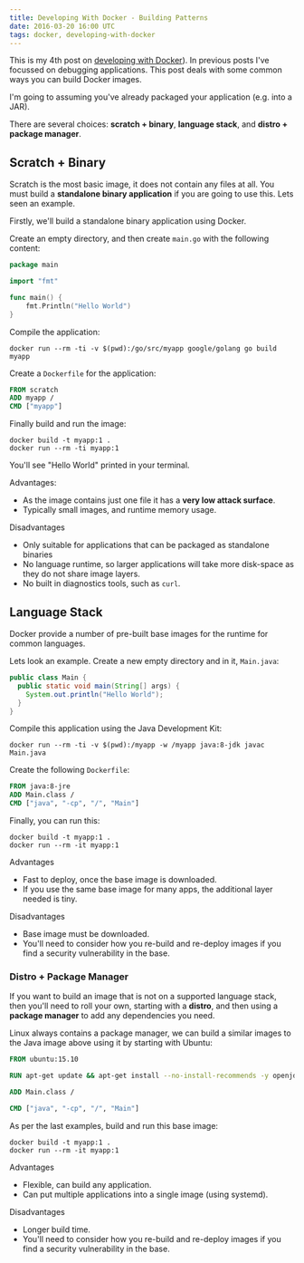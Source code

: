 ```yaml
---
title: Developing With Docker - Building Patterns
date: 2016-03-20 16:00 UTC
tags: docker, developing-with-docker
---
```

This is my 4th post on [developing with Docker](/tags/developing-with-docker)). In previous posts I've focussed on debugging applications. This post deals with some common ways you can build Docker images.

I'm going to assuming you've already packaged your application (e.g. into a JAR).

There are several choices: **scratch + binary**, <!-- **scratch + zip**,--> **language stack**, and **distro + package manager**.

## Scratch + Binary

Scratch is the most basic image, it does not contain any files at all. You must build a **standalone binary application** if you are going to use this. Lets seen an example.

Firstly, we'll build a standalone binary application using Docker.

Create an empty directory, and then create `main.go` with the following content:

~~~go
package main

import "fmt"

func main() {
    fmt.Println("Hello World")
}
~~~

Compile the application:

~~~shell
docker run --rm -ti -v $(pwd):/go/src/myapp google/golang go build myapp
~~~

Create a `Dockerfile` for the application:

~~~Dockerfile
FROM scratch
ADD myapp /
CMD ["myapp"]
~~~


Finally build and run the image:

~~~shell
docker build -t myapp:1 .
docker run --rm -ti myapp:1
~~~

You'll see "Hello World" printed in your terminal.

Advantages:

- As the image contains just one file it has a **very low attack surface**.
- Typically small images, and runtime memory usage.

Disadvantages

- Only suitable for applications that can be packaged as standalone binaries
- No language runtime, so larger applications will take more disk-space as they do not share image layers.
- No built in diagnostics tools, such as `curl`.

<!--
## Scratch + Zip

**Scratch + Zip** is similar to **scratch + binary**, in that you start with the `scratch` base image. You then un-zip into in any files you need. This essentially the same process similar to building a base image.

~~~shell
curl https://bitbucket.org/alexkasko/openjdk-unofficial-builds/downloads/openjdk-1.7.0-u80-unofficial-linux-i586-image.zip
~~~
-->

## Language Stack

Docker provide a number of pre-built base images for the runtime for common languages.

Lets look an example. Create a new empty directory and in it, `Main.java`:

~~~java
public class Main {
  public static void main(String[] args) {
    System.out.println("Hello World");
  }
}
~~~

Compile this application using the Java Development Kit:

~~~shell
docker run --rm -ti -v $(pwd):/myapp -w /myapp java:8-jdk javac Main.java
~~~

Create the following `Dockerfile`:

~~~Dockerfile
FROM java:8-jre
ADD Main.class /
CMD ["java", "-cp", "/", "Main"]
~~~

Finally, you can run this:

~~~shell
docker build -t myapp:1 .
docker run --rm -it myapp:1
~~~

Advantages

- Fast to deploy, once the base image is downloaded.
- If you use the same base image for many apps, the additional layer needed is tiny.

Disadvantages

- Base image must be downloaded.
- You'll need to consider how you re-build and re-deploy images if you find a security vulnerability in the base.

### Distro + Package Manager

If you want to build an image that is not on a supported language stack, then you'll need to roll your own, starting with a **distro**, and then using a **package manager** to add any dependencies you need.

Linux always contains a package manager, we can build a similar images to the Java image above using it by starting with Ubuntu:

~~~Dockerfile
FROM ubuntu:15.10

RUN apt-get update && apt-get install --no-install-recommends -y openjdk-8-jre

ADD Main.class /

CMD ["java", "-cp", "/", "Main"]
~~~

As per the last examples, build and run this base image:

~~~shell
docker build -t myapp:1 .
docker run --rm -it myapp:1
~~~

Advantages

- Flexible, can build any application.
- Can put multiple applications into a single image (using systemd).

Disadvantages

- Longer build time.
- You'll need to consider how you re-build and re-deploy images if you find a security vulnerability in the base.

